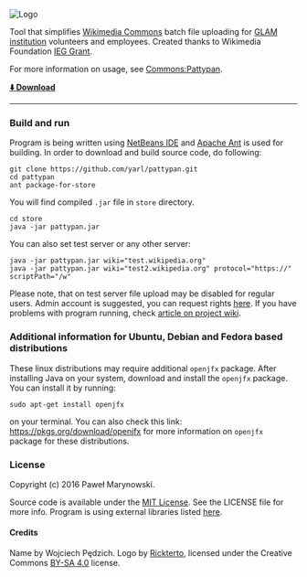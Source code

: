 ![Logo](http://i.imgur.com/Wjti8vi.png)

Tool that simplifies [Wikimedia Commons](https://commons.wikimedia.org/) batch file uploading for [GLAM institution](https://outreach.wikimedia.org/wiki/GLAM) volunteers and employees. Created thanks to Wikimedia Foundation [IEG Grant](https://meta.wikimedia.org/wiki/Grants:IEG/Batch_uploader_for_small_GLAM_projects).

For more information on usage, see [Commons:Pattypan](https://commons.wikimedia.org/wiki/Commons:Pattypan).

__[:arrow_down: Download](https://github.com/yarl/pattypan/releases)__

----

### Build and run
Program is being written using [NetBeans IDE](https://netbeans.org/) and [Apache Ant](https://ant.apache.org/) is used for building. In order to download and build source code, do following:

```
git clone https://github.com/yarl/pattypan.git
cd pattypan
ant package-for-store
```
You will find compiled `.jar` file in `store` directory.

```
cd store
java -jar pattypan.jar
```

You can also set test server or any other server:

```
java -jar pattypan.jar wiki="test.wikipedia.org"
java -jar pattypan.jar wiki="test2.wikipedia.org" protocol="https://" scriptPath="/w"

```

Please note, that on test server file upload may be disabled for regular users. Admin account is suggested, you can request rights [here](https://test.wikipedia.org/wiki/Wikipedia:Requests/Permissions). If you have problems with program running, check [article on project wiki](https://github.com/yarl/pattypan/wiki/Run).

### Additional information for Ubuntu, Debian and Fedora based distributions
These linux distributions may require additional ```openjfx``` package. After installing Java on your system, download and install the ```openjfx``` package. You can install it by running:

``` 
sudo apt-get install openjfx
``` 

on your terminal.
You can also check this link: https://pkgs.org/download/openjfx for more information on ```openjfx``` package for these distributions.

### License
Copyright (c) 2016 Paweł Marynowski.

Source code is available under the [MIT License](https://github.com/yarl/pattypan/blob/master/LICENSE). See the LICENSE file for more info. Program is using external libraries listed [here](https://github.com/yarl/pattypan/tree/master/lib).

#### Credits
Name by Wojciech Pędzich. Logo by [Rickterto](//commons.wikimedia.org/wiki/User:Rickterto), licensed under the Creative Commons [BY-SA 4.0](https://creativecommons.org/licenses/by-sa/4.0/deed.en) license.


